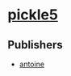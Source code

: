 # [pickle5](https://pypi.org/project/pickle5)



## Publishers
- [antoine](https://pypi.org/user/antoine)

